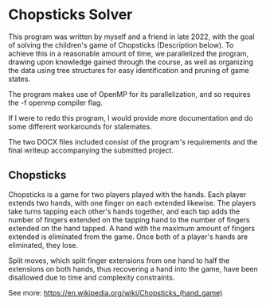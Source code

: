 # Chopsticks Solver

This program was written by myself and a friend in late 2022, with the goal of solving the children's game of Chopsticks (Description below). To achieve this in a reasonable amount of time, we parallelized the program, drawing upon knowledge gained through the course, as well as organizing the data using tree structures for easy identification and pruning of game states.

The program makes use of OpenMP for its parallelization, and so requires the -f openmp compiler flag.

If I were to redo this program, I would provide more documentation and do some different workarounds for stalemates.

The two DOCX files included consist of the program's requirements and the final writeup accompanying the submitted project.

## Chopsticks

Chopsticks is a game for two players played with the hands. Each player extends two hands, with one finger on each extended likewise. The players take turns tapping each other's hands together, and each tap adds the number of fingers extended on the tapping hand to the number of fingers extended on the hand tapped. A hand with the maximum amount of fingers extended is eliminated from the game. Once both of a player's hands are eliminated, they lose.

Split moves, which split finger extensions from one hand to half the extensions on both hands, thus recovering a hand into the game, have been disallowed due to time and complexity constraints.

See more: https://en.wikipedia.org/wiki/Chopsticks_(hand_game)